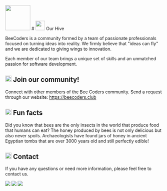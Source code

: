 <!--
[![Typing SVG](https://readme-typing-svg.demolab.com?font=Montserrat&weight=700&size=45&pause=1000&color=FBC700&background=6A1C8D&center=true&vCenter=true&width=435&height=60&lines=%F0%9F%90%9D+Bee+Coders+%F0%9F%90%9D)](https://git.io/typing-svg)
![logo-horiz-white]()
-->
<img src="https://github.com/beecodersteam/beecodersteam/assets/144821959/e82e0367-8b14-4bd3-8cad-e17b8641f73e" height="80" />
# <img src="https://github.com/beecodersteam/beecodersteam/assets/144821959/aa29b1ed-ea47-45bd-bf95-aa81040c341d" height="30" /> Our Hive

BeeCoders is a community formed by a team of passionate professionals focused on turning ideas into reality. We firmly believe that "ideas can fly" and we are dedicated to giving wings to innovation.

Each member of our team brings a unique set of skills and an unmatched passion for software development.

## <img src="https://github.com/beecodersteam/beecodersteam/assets/144821959/aa29b1ed-ea47-45bd-bf95-aa81040c341d" height="20" /> Join our community!

Connect with other members of the Bee Coders community. Send a request through our website: https://beecoders.club

## <img src="https://github.com/beecodersteam/beecodersteam/assets/144821959/aa29b1ed-ea47-45bd-bf95-aa81040c341d" height="20" /> Fun facts

Did you know that bees are the only insects in the world that produce food that humans can eat? The honey produced by bees is not only delicious but also never spoils. Archaeologists have found jars of honey in ancient Egyptian tombs that are over 3000 years old and still perfectly edible!

## <img src="https://github.com/beecodersteam/beecodersteam/assets/144821959/aa29b1ed-ea47-45bd-bf95-aa81040c341d" height="20" /> Contact

If you have any questions or need more information, please feel free to contact us. 
<p align="left">
  <a target="_blank" href="mailto:contact@beecoders.club" alt="E-mail">
    <img src="https://img.shields.io/badge/Gmail-D14836?style=for-the-badge&logo=gmail&logoColor=white&label=contact@beecoders.club"></a>
 <a target="_blank" href="https://www.linkedin.com/company/bee-coders-club" alt="Linkedin">
    <img src="https://img.shields.io/badge/LinkedIn-0077B5?style=for-the-badge&logo=linkedin&logoColor=white&label=bee-coders-club"></a>  
  <a target="_blank" href="https://www.instagram.com/beecodersclub/" alt="Instagram">
    <img src="https://img.shields.io/badge/Instagram-8A2BE2?style=for-the-badge&logo=instagram&logoColor=%23ffffff&label=becodersclub">
</p>

